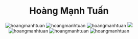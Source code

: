 <h1 align="center">
  Hoàng Mạnh Tuấn
</h1>

<p align="center">
  <img src="https://img.shields.io/badge/-PHP-%23584771?style=flat-square&logo=php&logoColor=fffff" alt="hoangmanhtuan" />
  <img src="https://img.shields.io/badge/-HTML5-%23E44D27?style=flat-square&logo=html5&logoColor=ffffff" alt="hoangmanhtuan" />
  <img src="https://img.shields.io/badge/-CSS3-%231572B6?style=flat-square&logo=css3" alt="hoangmanhtuan" />
  <img src="https://img.shields.io/badge/-JavaScript-%23F7DF1C?style=flat-square&logo=javascript&logoColor=000000&labelColor=%23F7DF1C&color=%23FFCE5A" />
  <img src="https://img.shields.io/badge/-Vue.js-%232c3e50?style=flat-square&logo=Vue.js" alt="hoangmanhtuan" />
  <img src="https://img.shields.io/badge/-React-%23282C34?style=flat-square&logo=react" alt="hoangmanhtuan" />
  <img src="https://visitor-badge.glitch.me/badge?page_id=hoangmanhtuan.hoangmanhtuan" alt="hoangmanhtuan" />
</p>

